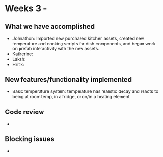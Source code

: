 # Weeks 3 - 

## What we have accomplished

- Johnathon: Imported new purchased kitchen assets, created new temperature and cooking scripts for dish components, and began work on prefab interactivity with the new assets.
- Katherine: 
- Laksh: 
- Hritik: 

## New features/functionality implemented

- Basic temperature system: temperature has realistic decay and reacts to being at room temp, in a fridge, or on/in a heating element

## Code review

- 

## Blocking issues

- 
